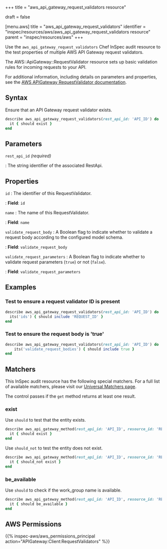 +++
title = "aws_api_gateway_request_validators resource"

draft = false


[menu.aws]
title = "aws_api_gateway_request_validators"
identifier = "inspec/resources/aws/aws_api_gateway_request_validators resource"
parent = "inspec/resources/aws"
+++

Use the `aws_api_gateway_request_validators` Chef InSpec audit resource to the test properties of multiple AWS API Gateway request validators.

The AWS::ApiGateway::RequestValidator resource sets up basic validation rules for incoming requests to your API.

For additional information, including details on parameters and properties, see the [AWS APIGateway RequestValidator documentation](https://docs.aws.amazon.com/AWSCloudFormation/latest/UserGuide/aws-resource-apigateway-requestvalidator.html).

## Syntax

Ensure that an API Gateway request validator exists.

```ruby
describe aws_api_gateway_request_validators(rest_api_id: 'API_ID') do
  it { should exist }
end
```

## Parameters

`rest_api_id` _(required)_

: The string identifier of the associated RestApi.

## Properties

`id`
: The identifier of this RequestValidator.

: **Field**: `id`

`name`
: The name of this RequestValidator.

: **Field**: `name`

`validate_request_body`
: A Boolean flag to indicate whether to validate a request body according to the configured model schema.

: **Field**: `validate_request_body`

`validate_request_parameters`
: A Boolean flag to indicate whether to validate request parameters (`true`) or not (`false`).

: **Field**: `validate_request_parameters`

## Examples

### Test to ensure a request validator ID is present

```ruby
describe aws_api_gateway_request_validators(rest_api_id: 'API_ID') do
  its('ids') { should include 'REQUEST_ID' }
end
```

### Test to ensure the request body is 'true'

```ruby
describe aws_api_gateway_request_validators(rest_api_id: 'API_ID') do
    its('validate_request_bodies') { should include true }
end
```

## Matchers

This InSpec audit resource has the following special matchers. For a full list of available matchers, please visit our [Universal Matchers page](https://www.inspec.io/docs/reference/matchers/).

The control passes if the `get` method returns at least one result.

### exist

Use `should` to test that the entity exists.

```ruby
describe aws_api_gateway_method(rest_api_id: 'API_ID', resource_id: 'RESOURCE_ID', http_method: 'HTTP') do
  it { should exist }
end
```

Use `should_not` to test the entity does not exist.

```ruby
describe aws_api_gateway_method(rest_api_id: 'API_ID', resource_id: 'RESOURCE_ID', http_method: 'HTTP') do
  it { should_not exist }
end
```

### be_available

Use `should` to check if the work_group name is available.

```ruby
describe aws_api_gateway_method(rest_api_id: 'API_ID', resource_id: 'RESOURCE_ID', http_method: 'HTTP') do
  it { should be_available }
end
```

## AWS Permissions

{{% inspec-aws/aws_permissions_principal action="APIGateway:Client:RequestValidators" %}}
